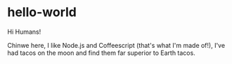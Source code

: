 # hello-world
Hi Humans!

Chinwe here, I like Node.js and Coffeescript (that's what I'm made of!),
I've had tacos on the moon and find them far superior to Earth tacos.

